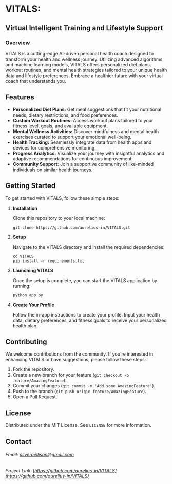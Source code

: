 # VITALS: 
## Virtual Intelligent Training and Lifestyle Support

### Overview
VITALS is a cutting-edge AI-driven personal health coach designed to transform your health and wellness journey. Utilizing advanced algorithms and machine learning models, VITALS offers personalized diet plans, workout routines, and mental health strategies tailored to your unique health data and lifestyle preferences. Embrace a healthier future with your virtual coach that understands you.

## Features

- **Personalized Diet Plans:** Get meal suggestions that fit your nutritional needs, dietary restrictions, and food preferences.
- **Custom Workout Routines:** Access workout plans tailored to your fitness level, goals, and available equipment.
- **Mental Wellness Activities:** Discover mindfulness and mental health exercises curated to support your emotional well-being.
- **Health Tracking:** Seamlessly integrate data from health apps and devices for comprehensive monitoring.
- **Progress Analytics:** Visualize your journey with insightful analytics and adaptive recommendations for continuous improvement.
- **Community Support:** Join a supportive community of like-minded individuals on similar health journeys.

## Getting Started

To get started with VITALS, follow these simple steps:

1. **Installation**

    Clone this repository to your local machine:
    ```
    git clone https://github.com/aurelius-in/VITALS.git
    ```

2. **Setup**

    Navigate to the VITALS directory and install the required dependencies:
    ```
    cd VITALS
    pip install -r requirements.txt
    ```

3. **Launching VITALS**

    Once the setup is complete, you can start the VITALS application by running:
    ```
    python app.py
    ```

4. **Create Your Profile**

    Follow the in-app instructions to create your profile. Input your health data, dietary preferences, and fitness goals to receive your personalized health plan.

## Contributing

We welcome contributions from the community. If you're interested in enhancing VITALS or have suggestions, please follow these steps:

1. Fork the repository.
2. Create a new branch for your feature (`git checkout -b feature/AmazingFeature`).
3. Commit your changes (`git commit -m 'Add some AmazingFeature'`).
4. Push to the branch (`git push origin feature/AmazingFeature`).
5. Open a Pull Request.

## License

Distributed under the MIT License. See `LICENSE` for more information.

## Contact

###### Email: oliveraellison@gmail.com 
###### Project Link: [https://github.com/aurelius-in/VITALS](https://github.com/aurelius-in/VITALS)
